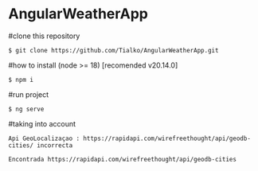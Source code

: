 # AngularWeatherApp

#clone this repository
```
$ git clone https://github.com/Tialko/AngularWeatherApp.git
```

#how to install (node >= 18) [recomended v20.14.0]
```
$ npm i
```

#run project
```
$ ng serve
```


#taking into account
```
Api GeoLocalizaçao : https://rapidapi.com/wirefreethought/api/geodb-cities/ incorrecta

Encontrada https://rapidapi.com/wirefreethought/api/geodb-cities 
```